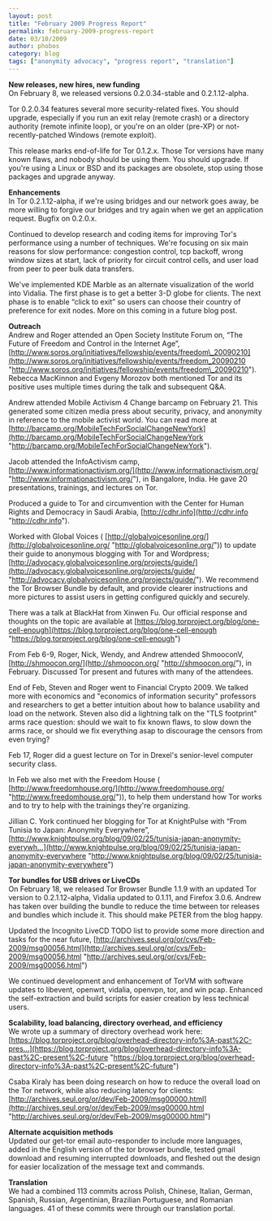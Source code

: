 ```yaml
---
layout: post
title: "February 2009 Progress Report"
permalink: february-2009-progress-report
date: 03/10/2009
author: phobos
category: blog
tags: ["anonymity advocacy", "progress report", "translation"]
---
```


 **New releases, new hires, new funding**  
On February 8, we released versions 0.2.0.34-stable and 0.2.1.12-alpha.

Tor 0.2.0.34 features several more security-related fixes. You should upgrade, especially if you run an exit relay (remote crash) or a directory authority (remote infinite loop), or you're on an older (pre-XP) or not-recently-patched Windows (remote exploit).

This release marks end-of-life for Tor 0.1.2.x. Those Tor versions have many known flaws, and nobody should be using them. You should upgrade. If you're using a Linux or BSD and its packages are obsolete, stop using those packages and upgrade anyway.

**Enhancements**  
In Tor 0.2.1.12-alpha, if we're using bridges and our network goes away, be more willing to forgive our bridges and try again when we get an application request. Bugfix on 0.2.0.x.

Continued to develop research and coding items for improving Tor's performance using a number of techniques. We're focusing on six main reasons for slow performance: congestion control, tcp backoff, wrong window sizes at start, lack of priority for circuit control cells, and user load from peer to peer bulk data transfers.

We've implemented KDE Marble as an alternate visualization of the world into Vidalia. The first phase is to get a better 3-D globe for clients. The next phase is to enable “click to exit” so users can choose their country of preference for exit nodes. More on this coming in a future blog post.

**Outreach**  
Andrew and Roger attended an Open Society Institute Forum on, “The Future of Freedom and Control in the Internet Age”, [http://www.soros.org/initiatives/fellowship/events/freedom\_20090210](http://www.soros.org/initiatives/fellowship/events/freedom_20090210 "http://www.soros.org/initiatives/fellowship/events/freedom\_20090210"). Rebecca MacKinnon and Evgeny Morozov both mentioned Tor and its positive uses multiple times during the talk and subsequent Q&A.

Andrew attended Mobile Activism 4 Change barcamp on February 21. This generated some citizen media press about security, privacy, and anonymity in reference to the mobile activist world. You can read more at [http://barcamp.org/MobileTechForSocialChangeNewYork](http://barcamp.org/MobileTechForSocialChangeNewYork "http://barcamp.org/MobileTechForSocialChangeNewYork").

Jacob attended the InfoActivism camp, [http://www.informationactivism.org/](http://www.informationactivism.org/ "http://www.informationactivism.org/"), in Bangalore, India. He gave 20 presentations, trainings, and lectures on Tor.

Produced a guide to Tor and circumvention with the Center for Human Rights and Democracy in Saudi Arabia, [http://cdhr.info](http://cdhr.info "http://cdhr.info").

Worked with Global Voices ( [http://globalvoicesonline.org/](http://globalvoicesonline.org/ "http://globalvoicesonline.org/")) to update their guide to anonymous blogging with Tor and Wordpress; [http://advocacy.globalvoicesonline.org/projects/guide/](http://advocacy.globalvoicesonline.org/projects/guide/ "http://advocacy.globalvoicesonline.org/projects/guide/"). We recommend the Tor Browser Bundle by default, and provide clearer instructions and more pictures to assist users in getting configured quickly and securely.

There was a talk at BlackHat from Xinwen Fu. Our official response and thoughts on the topic are available at [https://blog.torproject.org/blog/one-cell-enough](https://blog.torproject.org/blog/one-cell-enough "https://blog.torproject.org/blog/one-cell-enough")

From Feb 6-9, Roger, Nick, Wendy, and Andrew attended ShmooconV, [http://shmoocon.org/](http://shmoocon.org/ "http://shmoocon.org/"), in February. Discussed Tor present and futures with many of the attendees.

End of Feb, Steven and Roger went to Financial Crypto 2009. We talked more with economics and "economics of information security" professors and researchers to get a better intuition about how to balance usability and load on the network. Steven also did a lightning talk on the "TLS footprint" arms race question: should we wait to fix known flaws, to slow down the arms race, or should we fix everything asap to discourage the censors from even trying?

Feb 17, Roger did a guest lecture on Tor in Drexel's senior-level computer  
security class.

In Feb we also met with the Freedom House ( [http://www.freedomhouse.org/](http://www.freedomhouse.org/ "http://www.freedomhouse.org/")), to help them understand how Tor works and to try to help with the trainings they're organizing.

Jillian C. York continued her blogging for Tor at KnightPulse with “From Tunisia to Japan: Anonymity Everywhere”, [http://www.knightpulse.org/blog/09/02/25/tunisia-japan-anonymity-everywh...](http://www.knightpulse.org/blog/09/02/25/tunisia-japan-anonymity-everywhere "http://www.knightpulse.org/blog/09/02/25/tunisia-japan-anonymity-everywhere")

**Tor bundles for USB drives or LiveCDs**  
On February 18, we released Tor Browser Bundle 1.1.9 with an updated Tor version to 0.2.1.12-alpha, Vidalia updated to 0.1.11, and Firefox 3.0.6. Andrew has taken over building the bundle to reduce the time between tor releases and bundles which include it. This should make PETER from the blog happy.

Updated the Incognito LiveCD TODO list to provide some more direction and tasks for the near future, [http://archives.seul.org/or/cvs/Feb-2009/msg00056.html](http://archives.seul.org/or/cvs/Feb-2009/msg00056.html "http://archives.seul.org/or/cvs/Feb-2009/msg00056.html")

We continued development and enhancement of TorVM with software updates to libevent, openwrt, vidalia, openvpn, tor, and win pcap. Enhanced the self-extraction and build scripts for easier creation by less technical users.

**Scalability, load balancing, directory overhead, and efficiency**  
We wrote up a summary of directory overhead work here:  
 [https://blog.torproject.org/blog/overhead-directory-info%3A-past%2C-pres...](https://blog.torproject.org/blog/overhead-directory-info%3A-past%2C-present%2C-future "https://blog.torproject.org/blog/overhead-directory-info%3A-past%2C-present%2C-future")

Csaba Kiraly has been doing research on how to reduce the overall load on the Tor network, while also reducing latency for clients: [http://archives.seul.org/or/dev/Feb-2009/msg00000.html](http://archives.seul.org/or/dev/Feb-2009/msg00000.html "http://archives.seul.org/or/dev/Feb-2009/msg00000.html")

**Alternate acquisition methods**  
Updated our get-tor email auto-responder to include more languages, added in the English version of the tor browser bundle, tested gmail download and resuming interrupted downloads, and fleshed out the design for easier localization of the message text and commands.

**Translation**  
We had a combined 113 commits across Polish, Chinese, Italian, German, Spanish, Russian, Argentinian, Brazilian Portuguese, and Romanian languages. 41 of these commits were through our translation portal.

